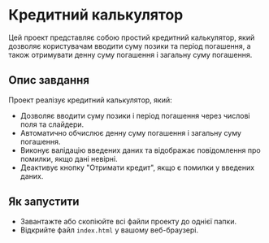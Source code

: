 # Кредитний калькулятор

Цей проект представляє собою простий кредитний калькулятор, який дозволяє користувачам вводити суму позики та період погашення, а також отримувати денну суму погашення і загальну суму погашення.

## Опис завдання

Проект реалізує кредитний калькулятор, який:
- Дозволяє вводити суму позики і період погашення через числові поля та слайдери.
- Автоматично обчислює денну суму погашення і загальну суму погашення.
- Виконує валідацію введених даних та відображає повідомлення про помилки, якщо дані невірні.
- Деактивує кнопку "Отримати кредит", якщо є помилки у введених даних.

## Як запустити

- Завантажте або скопіюйте всі файли проекту до однієї папки.
- Відкрийте файл `index.html` у вашому веб-браузері.
